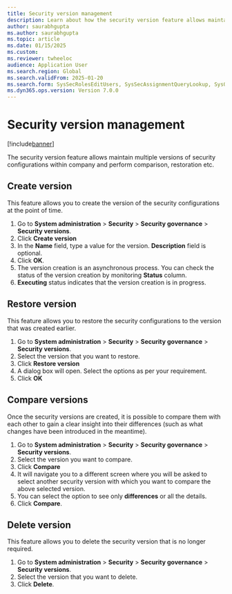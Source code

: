 ```yaml
--- 
title: Security version management
description: Learn about how the security version feature allows maintain multiple versions of security configurations within company and perform comparison, restoration etc. 
author: saurabhgupta
ms.author: saurabhgupta
ms.topic: article
ms.date: 01/15/2025
ms.custom: 
ms.reviewer: twheeloc
audience: Application User
ms.search.region: Global
ms.search.validFrom: 2025-01-20
ms.search.form: SysSecRolesEditUsers, SysSecAssignmentQueryLookup, SysQueryForm, SysSecRoleExcludeUsers
ms.dyn365.ops.version: Version 7.0.0 
---
```


# Security version management

[!include[banner](../../../finance/includes/banner.md)]

The security version feature allows maintain multiple versions of security configurations within company and perform comparison, restoration etc.

## Create version
This feature allows you to create the version of the security configurations at the point of time.

1. Go to **System administration** > **Security** > **Security governance** > **Security versions**.
2. Click **Create version**
3. In the **Name** field, type a value for the version. **Description** field is optional.
4. Click **OK**.
5. The version creation is an asynchronous process. You can check the status of the version creation by monitoring **Status** column. 
6. **Executing** status indicates that the version creation is in progress.

## Restore version
This feature allows you to restore the security configurations to the version that was created earlier.

1. Go to **System administration** > **Security** > **Security governance** > **Security versions**.
2. Select the version that you want to restore.
3. Click **Restore version**
4. A dialog box will open. Select the options as per your requirement.
5. Click **OK**

## Compare versions
Once the security versions are created, it is possible to compare them with each other to gain a clear insight into their differences (such as what changes have been introduced in the meantime).
1. Go to **System administration** > **Security** > **Security governance** > **Security versions**.
2. Select the version you want to compare. 
3. Click **Compare**
4. It will navigate you to a different screen where you will be asked to select another security version with which you want to compare the above selected version.
5. You can select the option to see only **differences** or all the details.
6. Click **Compare**.

## Delete version
This feature allows you to delete the security version that is no longer required.
1. Go to **System administration** > **Security** > **Security governance** > **Security versions**.
2. Select the version that you want to delete.
3. Click **Delete**.